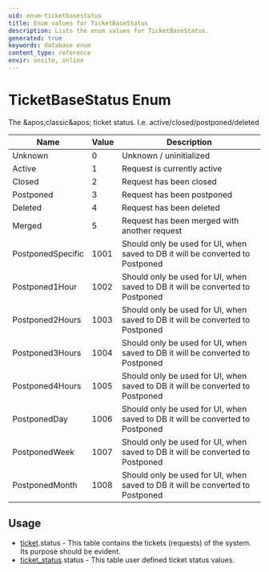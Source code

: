 ```yaml
---
uid: enum-ticketbasestatus
title: Enum values for TicketBaseStatus
description: Lists the enum values for TicketBaseStatus.
generated: true
keywords: database enum
content_type: reference
envir: onsite, online
---
```


# TicketBaseStatus Enum

The &amp;apos;classic&amp;apos; ticket status. I.e. active/closed/postponed/deleted

| Name | Value | Description |
|------|-------|-------------|
|Unknown|0|Unknown / uninitialized|
|Active|1|Request is currently active|
|Closed|2|Request has been closed|
|Postponed|3|Request has been postponed|
|Deleted|4|Request has been deleted|
|Merged|5|Request has been merged with another request|
|PostponedSpecific|1001|Should only be used for UI, when saved to DB it will be converted to Postponed|
|Postponed1Hour|1002|Should only be used for UI, when saved to DB it will be converted to Postponed|
|Postponed2Hours|1003|Should only be used for UI, when saved to DB it will be converted to Postponed|
|Postponed3Hours|1004|Should only be used for UI, when saved to DB it will be converted to Postponed|
|Postponed4Hours|1005|Should only be used for UI, when saved to DB it will be converted to Postponed|
|PostponedDay|1006|Should only be used for UI, when saved to DB it will be converted to Postponed|
|PostponedWeek|1007|Should only be used for UI, when saved to DB it will be converted to Postponed|
|PostponedMonth|1008|Should only be used for UI, when saved to DB it will be converted to Postponed|

## Usage

* [ticket](../ticket.md).status - This table contains the tickets (requests) of the system. Its purpose should be evident.
* [ticket_status](../ticket-status.md).status - This table user defined ticket status values.
